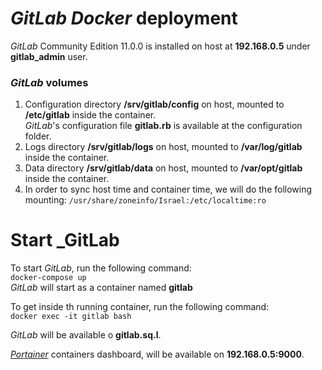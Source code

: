 # _GitLab Docker_ deployment
_GitLab_ Community Edition 11.0.0 is installed on host at **192.168.0.5** under **gitlab_admin** user.  


### _GitLab_ volumes
1. Configuration directory **/srv/gitlab/config** on host, mounted to **/etc/gitlab** inside the container.  
_GitLab_'s configuration file **gitlab.rb** is available at the configuration folder.   
2. Logs directory **/srv/gitlab/logs** on host, mounted to **/var/log/gitlab** inside the container.  
3. Data directory **/srv/gitlab/data** on host, mounted to **/var/opt/gitlab** inside the container.  
4. In order to sync host time and container time, we will do the following mounting:
`/usr/share/zoneinfo/Israel:/etc/localtime:ro`  


# Start _GitLab
To start _GitLab_, run the following command:  
`docker-compose up`  
_GitLab_ will start as a container named **gitlab**  

To get inside th running container, run the following command:  
`docker exec -it gitlab bash`  

_GitLab_ will be available o **gitlab.sq.l**.  

[_Portainer_](https://portainer.io/) containers dashboard, will be available on **192.168.0.5:9000**.  
